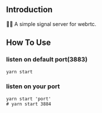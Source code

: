 ## Introduction

👮‍♀️ A simple signal server for webrtc.

## How To Use

### listen on default port(3883)

```shell
yarn start
```

### listen on your port

```shell
yarn start 'port'
# yarn start 3884
```
